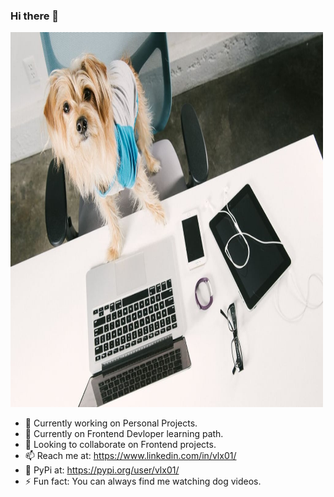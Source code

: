 
### Hi there 👋
<img src = 'https://github.com/vlx01/vlx01/blob/master/Tech-Geek-Dad.jpg' width="500" height="600">



- 🔭 Currently working on Personal Projects.
- 🌱 Currently on Frontend Devloper learning path.
- 👯 Looking to collaborate on Frontend projects.
- 📫 Reach me at: https://www.linkedin.com/in/vlx01/
- 🐍 PyPi at: https://pypi.org/user/vlx01/
- ⚡ Fun fact: You can always find me watching dog videos.
